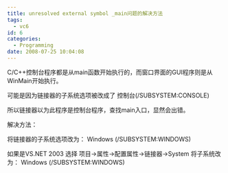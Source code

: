 ```yaml
---
title: unresolved external symbol _main问题的解决方法
tags:
  - vc6
id: 6
categories:
  - Programming
date: 2008-07-25 10:04:08
---
```


C/C++控制台程序都是从main函数开始执行的，而窗口界面的GUI程序则是从WinMain开始执行。

可能是因为链接器的子系统选项被改成了
控制台(/SUBSYSTEM:CONSOLE)

所以链接器以为此程序是控制台程序，查找main入口，显然会出错。
<!--more-->解决方法：
将链接器的子系统选项改为：
Windows (/SUBSYSTEM:WINDOWS)

如果是VS.NET 2003
选择 项目-&gt;属性-&gt;配置属性-&gt;链接器-&gt;System
将子系统改为：
Windows (/SUBSYSTEM:WINDOWS)